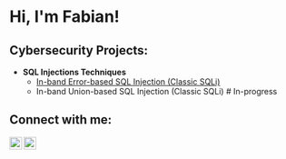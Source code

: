 <h1> Hi, I'm Fabian! 

<h2> Cybersecurity Projects:</h2>

- <b> SQL Injections Techniques</b>
  - [In-band Error-based SQL Injection (Classic SQLi)](https://github.com/fabiancruzcs/Classic-error-based-SQLi-Lab/blob/main/README.md)
  - In-band Union-based SQL Injection (Classic SQLi) # In-progress 

<h2> Connect with me:</h2>

[<img align="left" alt="fabiancruzcs | LinkedIn" width="22px" src="https://github.com/fabiancruzcs/Resources/blob/main/LinkedIN.svg" />][linkedin]
[<img align="left" alt="fabiancruzcs | Gmail" width="22px" src="https://github.com/fabiancruzcs/SVG-Resources/blob/main/Gmail.svg" />][gmail]

[linkedin]: https://www.linkedin.com/in/fabiancruzcs
[gmail]: mailto:fabiancruzcs@gmail.com

